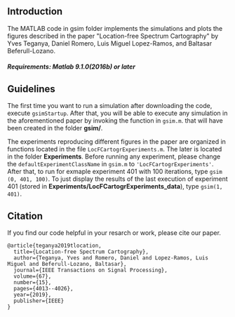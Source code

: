 ## Introduction
The MATLAB code in gsim folder implements the simulations and plots the figures described in the paper "Location-free Spectrum Cartography" by Yves Teganya,  Daniel Romero, Luis Miguel Lopez-Ramos, and Baltasar Beferull-Lozano.

##### Requirements: Matlab 9.1.0(2016b) or later
## Guidelines
The first time you want to run a simulation after downloading the code, execute
```gsimStartup```.
After that, you will be able to execute any simulation in the aforementioned paper by invoking the function in ```gsim.m```. that will have been created in the folder **gsim/**. 

The experiments reproducing different figures in the paper are organized in functions located in the file ```LocFCartogrExperiments.m```.  The later is located in the folder **Experiments**. Before running any experiment, please change the ```defaultExperimentClassName``` in ```gsim.m``` to  ```'LocFCartogrExperiments'```.
After that, to run for exmaple experiment 401 with 100 iterations, type ```gsim (0, 401, 100)```. To just display the results of the last execution of experiment 401 (stored in **Experiments/LocFCartogrExperiments_data**), type ```gsim(1, 401)```. 
## Citation
If you find our code helpful in your resarch or work, please cite our paper.
```
@article{teganya2019tlocation,
  title={Location-free Spectrum Cartography},
  author={Teganya, Yves and Romero, Daniel and Lopez-Ramos, Luis Miguel and Beferull-Lozano, Baltasar},
  journal={IEEE Transactions on Signal Processing},
  volume={67},
  number={15},
  pages={4013--4026},
  year={2019},
  publisher={IEEE}
}
```
